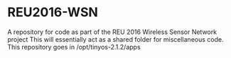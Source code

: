 # REU2016-WSN
A repository for code as part of the REU 2016 Wireless Sensor Network project
This will essentially act as a shared folder for miscellaneous code.
This repository goes in /opt/tinyos-2.1.2/apps
